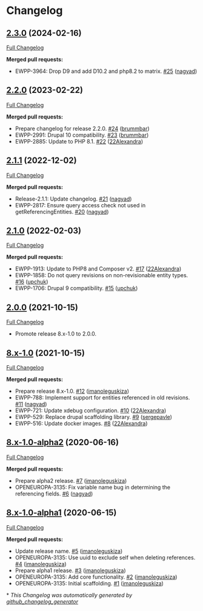 # Changelog

## [2.3.0](https://github.com/openeuropa/composite_reference/tree/2.3.0) (2024-02-16)

[Full Changelog](https://github.com/openeuropa/composite_reference/compare/2.2.0...2.3.0)

**Merged pull requests:**

- EWPP-3964: Drop D9 and add D10.2 and php8.2 to matrix. [\#25](https://github.com/openeuropa/composite_reference/pull/25) ([nagyad](https://github.com/nagyad))

## [2.2.0](https://github.com/openeuropa/composite_reference/tree/2.2.0) (2023-02-22)

[Full Changelog](https://github.com/openeuropa/composite_reference/compare/2.1.1...2.2.0)

**Merged pull requests:**

- Prepare changelog for release 2.2.0. [\#24](https://github.com/openeuropa/composite_reference/pull/24) ([brummbar](https://github.com/brummbar))
- EWPP-2991: Drupal 10 compatibility. [\#23](https://github.com/openeuropa/composite_reference/pull/23) ([brummbar](https://github.com/brummbar))
- EWPP-2885: Update to PHP 8.1. [\#22](https://github.com/openeuropa/composite_reference/pull/22) ([22Alexandra](https://github.com/22Alexandra))

## [2.1.1](https://github.com/openeuropa/composite_reference/tree/2.1.1) (2022-12-02)

[Full Changelog](https://github.com/openeuropa/composite_reference/compare/2.1.0...2.1.1)

**Merged pull requests:**

- Release-2.1.1: Update changelog. [\#21](https://github.com/openeuropa/composite_reference/pull/21) ([nagyad](https://github.com/nagyad))
- EWPP-2817: Ensure query access check not used in getReferencingEntities. [\#20](https://github.com/openeuropa/composite_reference/pull/20) ([nagyad](https://github.com/nagyad))

## [2.1.0](https://github.com/openeuropa/composite_reference/tree/2.1.0) (2022-02-03)

[Full Changelog](https://github.com/openeuropa/composite_reference/compare/8.x-1.0-alpha3...2.1.0)

**Merged pull requests:**

- EWPP-1913: Update to PHP8 and Composer v2. [\#17](https://github.com/openeuropa/composite_reference/pull/17) ([22Alexandra](https://github.com/22Alexandra))
- EWPP-1858: Do not query revisions on non-revisionable entity types. [\#16](https://github.com/openeuropa/composite_reference/pull/16) ([upchuk](https://github.com/upchuk))
- EWPP-1706: Drupal 9 compatibility. [\#15](https://github.com/openeuropa/composite_reference/pull/15) ([upchuk](https://github.com/upchuk))

## [2.0.0](https://github.com/openeuropa/composite_reference/tree/2.0.0) (2021-10-15)

[Full Changelog](https://github.com/openeuropa/composite_reference/compare/8.x-1.0...2.0.0)

- Promote release 8.x-1.0 to 2.0.0.

## [8.x-1.0](https://github.com/openeuropa/composite_reference/tree/8.x-1.0) (2021-10-15)

[Full Changelog](https://github.com/openeuropa/composite_reference/compare/8.x-1.0-alpha2...8.x-1.0)

**Merged pull requests:**

- Prepare release 8.x-1.0. [\#12](https://github.com/openeuropa/composite_reference/pull/12) ([imanoleguskiza](https://github.com/imanoleguskiza))
- EWPP-788: Implement support for entities referenced in old revisions. [\#11](https://github.com/openeuropa/composite_reference/pull/11) ([nagyad](https://github.com/nagyad))
- EWPP-721: Update xdebug configuration. [\#10](https://github.com/openeuropa/composite_reference/pull/10) ([22Alexandra](https://github.com/22Alexandra))
- EWPP-529: Replace drupal scaffolding library. [\#9](https://github.com/openeuropa/composite_reference/pull/9) ([sergepavle](https://github.com/sergepavle))
- EWPP-516: Update docker images. [\#8](https://github.com/openeuropa/composite_reference/pull/8) ([22Alexandra](https://github.com/22Alexandra))

## [8.x-1.0-alpha2](https://github.com/openeuropa/composite_reference/tree/8.x-1.0-alpha2) (2020-06-16)

[Full Changelog](https://github.com/openeuropa/composite_reference/compare/8.x-1.0-alpha1...8.x-1.0-alpha2)

**Merged pull requests:**

- Prepare alpha2 release. [\#7](https://github.com/openeuropa/composite_reference/pull/7) ([imanoleguskiza](https://github.com/imanoleguskiza))
- OPENEUROPA-3135: Fix variable name bug in determining the referencing fields. [\#6](https://github.com/openeuropa/composite_reference/pull/6) ([nagyad](https://github.com/nagyad))

## [8.x-1.0-alpha1](https://github.com/openeuropa/composite_reference/tree/8.x-1.0-alpha1) (2020-06-15)

[Full Changelog](https://github.com/openeuropa/composite_reference/compare/e8566dfe7357f56be3a9c90f7d68c76a1883e823...8.x-1.0-alpha1)

**Merged pull requests:**

- Update release name. [\#5](https://github.com/openeuropa/composite_reference/pull/5) ([imanoleguskiza](https://github.com/imanoleguskiza))
- OPENEUROPA-3135: Use uuid to exclude self when deleting references. [\#4](https://github.com/openeuropa/composite_reference/pull/4) ([imanoleguskiza](https://github.com/imanoleguskiza))
- Prepare alpha1 release. [\#3](https://github.com/openeuropa/composite_reference/pull/3) ([imanoleguskiza](https://github.com/imanoleguskiza))
- OPENEUROPA-3135: Add core functionality. [\#2](https://github.com/openeuropa/composite_reference/pull/2) ([imanoleguskiza](https://github.com/imanoleguskiza))
- OPENEUROPA-3135: Initial scaffolding. [\#1](https://github.com/openeuropa/composite_reference/pull/1) ([imanoleguskiza](https://github.com/imanoleguskiza))



\* *This Changelog was automatically generated by [github_changelog_generator](https://github.com/github-changelog-generator/github-changelog-generator)*
